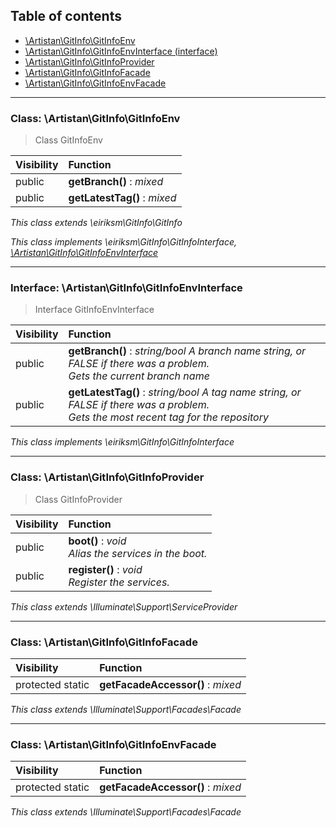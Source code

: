 ## Table of contents

- [\Artistan\GitInfo\GitInfoEnv](#class-artistangitinfogitinfoenv)
- [\Artistan\GitInfo\GitInfoEnvInterface (interface)](#interface-artistangitinfogitinfoenvinterface)
- [\Artistan\GitInfo\GitInfoProvider](#class-artistangitinfogitinfoprovider)
- [\Artistan\GitInfo\GitInfoFacade](#class-artistangitinfogitinfofacade)
- [\Artistan\GitInfo\GitInfoEnvFacade](#class-artistangitinfogitinfoenvfacade)

<hr />

### Class: \Artistan\GitInfo\GitInfoEnv

> Class GitInfoEnv

| Visibility | Function |
|:-----------|:---------|
| public | <strong>getBranch()</strong> : <em>mixed</em> |
| public | <strong>getLatestTag()</strong> : <em>mixed</em> |

*This class extends \eiriksm\GitInfo\GitInfo*

*This class implements \eiriksm\GitInfo\GitInfoInterface, [\Artistan\GitInfo\GitInfoEnvInterface](#interface-artistangitinfogitinfoenvinterface)*

<hr />

### Interface: \Artistan\GitInfo\GitInfoEnvInterface

> Interface GitInfoEnvInterface

| Visibility | Function |
|:-----------|:---------|
| public | <strong>getBranch()</strong> : <em>string/bool A branch name string, or FALSE if there was a problem.</em><br /><em>Gets the current branch name</em> |
| public | <strong>getLatestTag()</strong> : <em>string/bool A tag name string, or FALSE if there was a problem.</em><br /><em>Gets the most recent tag for the repository</em> |

*This class implements \eiriksm\GitInfo\GitInfoInterface*

<hr />

### Class: \Artistan\GitInfo\GitInfoProvider

> Class GitInfoProvider

| Visibility | Function |
|:-----------|:---------|
| public | <strong>boot()</strong> : <em>void</em><br /><em>Alias the services in the boot.</em> |
| public | <strong>register()</strong> : <em>void</em><br /><em>Register the services.</em> |

*This class extends \Illuminate\Support\ServiceProvider*

<hr />

### Class: \Artistan\GitInfo\GitInfoFacade

| Visibility | Function |
|:-----------|:---------|
| protected static | <strong>getFacadeAccessor()</strong> : <em>mixed</em> |

*This class extends \Illuminate\Support\Facades\Facade*

<hr />

### Class: \Artistan\GitInfo\GitInfoEnvFacade

| Visibility | Function |
|:-----------|:---------|
| protected static | <strong>getFacadeAccessor()</strong> : <em>mixed</em> |

*This class extends \Illuminate\Support\Facades\Facade*

